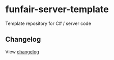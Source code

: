 # funfair-server-template
Template repository for C# / server code

## Changelog

View [changelog](CHANGELOG.md)

[CHANGELOG]: ./CHANGELOG.md
